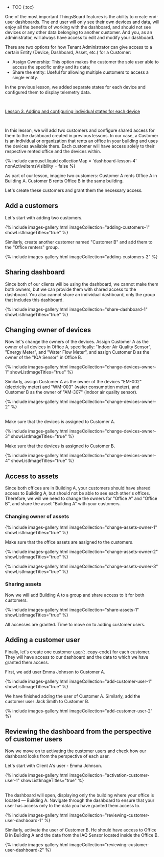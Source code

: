 * TOC
{:toc}

One of the most important ThingsBoard features is the ability to create end-user dashboards. 
The end user will only see their own devices and data, will enjoy all the benefits of working with the dashboard, and should not see devices or any other data belonging to another customer.
And you, as an administrator, will always have access to edit and modify your dashboard. 

There are two options for how Tenant Administrator can give access to a certain Entity (Device, Dashboard, Asset, etc.) for a Customer:

- Assign Ownership: This option makes the customer the sole user able to access the specific entity and its data;
- Share the entity: Useful for allowing multiple customers to access a single entity.

In the previous lesson, we added separate states for each device and configured them to display telemetry data.

<br>
<p><a href="/docs/{{docsPrefix}}user-guide/advanced-guides-for-working-with-dashboard/advanced-dashboard-guide-lesson-3/" class="n-button add-device">Lesson 3. Adding and configuring individual states for each device</a></p>

<br>

In this lesson, we will add two customers and configure shared access for them to the dashboard created in previous lessons.
In our case, a Customer is an individual or organization that rents an office in your building and uses the devices available there.
Each customer will have access solely to their respective rented office and the devices within.

{% include carousel.liquid collectionMap = 'dashboard-lesson-4' nonActiveItemsVisibility = false %}

As part of our lesson, imagine two customers: Customer A rents Office A in Building A. Customer B rents Office B in the same building.

Let's create these customers and grant them the necessary access.

## Add a customers

Let's start with adding two customers. 

{% include images-gallery.html imageCollection="adding-customers-1" showListImageTitles="true" %}

Similarly, create another customer named "Customer B" and add them to the "Office renters" group.

{% include images-gallery.html imageCollection="adding-customers-2" %}

## Sharing dashboard

Since both of our clients will be using the dashboard, we cannot make them both owners, but we can provide them with shared access to the dashboard. You also cannot share an individual dashboard, only the group that includes this dashboard.

{% include images-gallery.html imageCollection="share-dashboard-1" showListImageTitles="true" %}

## Changing owner of devices

Now let's change the owners of the devices. Assign Customer A as the owner of all devices in Office A, specifically: "Indoor Air Quality Sensor", "Energy Meter", and "Water Flow Meter", and assign Customer B as the owner of the "IQA Sensor" in Office B.

{% include images-gallery.html imageCollection="change-devices-owner-1" showListImageTitles="true" %}

Similarly, assign Customer A as the owner of the devices "EM-002" (electricity meter) and "WM-003" (water consumption meter), and Customer B as the owner of "AM-307" (indoor air quality sensor).

{% include images-gallery.html imageCollection="change-devices-owner-2" %}

<br>
Make sure that the devices is assigned to Customer A.

{% include images-gallery.html imageCollection="change-devices-owner-3" showListImageTitles="true" %}

Make sure that the devices is assigned to Customer B.

{% include images-gallery.html imageCollection="change-devices-owner-4" showListImageTitles="true" %}

## Access to assets

Since both offices are in Building A, your customers should have shared access to Building A, but should not be able to see each other&#39;s offices.
Therefore, we will we need to change the owners for "Office A" and "Office B", and share the asset "Building A" with your customers.

### Changing owner of assets

{% include images-gallery.html imageCollection="change-assets-owner-1" showListImageTitles="true" %}

Make sure that the office assets are assigned to the customers.

{% include images-gallery.html imageCollection="change-assets-owner-2" showListImageTitles="true" %}

{% include images-gallery.html imageCollection="change-assets-owner-3" showListImageTitles="true" %}

### Sharing assets

Now we will add Building A to a group and share access to it for both customers.

{% include images-gallery.html imageCollection="share-assets-1" showListImageTitles="true" %}

All accesses are granted. Time to move on to adding customer users.

## Adding a customer user

Finally, let&#39;s create one customer [user](/docs/{{docsPrefix}}user-guide/ui/users){: .copy-code} for each customer. They will have access to our dashboard and the data to which we have granted them access.

First, we add user Emma Johnson to Customer A.

{% include images-gallery.html imageCollection="add-customer-user-1" showListImageTitles="true" %}

We have finished adding the user of Customer A. Similarly, add the customer user Jack Smith to Customer B.

{% include images-gallery.html imageCollection="add-customer-user-2" %}

## Reviewing the dashboard from the perspective of customer users

Now we move on to activating the customer users and check how our dashboard looks from the perspective of each user. 

Let&#39;s start with Client A&#39;s user - Emma Johnson.

{% include images-gallery.html imageCollection="activation-customer-user-1" showListImageTitles="true" %}

<br>
The dashboard will open, displaying only the building where your office is located — Building A. Navigate through the dashboard to ensure that your user has access only to the data you have granted them access to.

{% include images-gallery.html imageCollection="reviewing-customer-user-dashboard-1" %}

Similarly, activate the user of Customer B. He should have access to Office B in Building A and the data from the IAQ Sensor located inside the Office B.

{% include images-gallery.html imageCollection="reviewing-customer-user-dashboard-2" %}